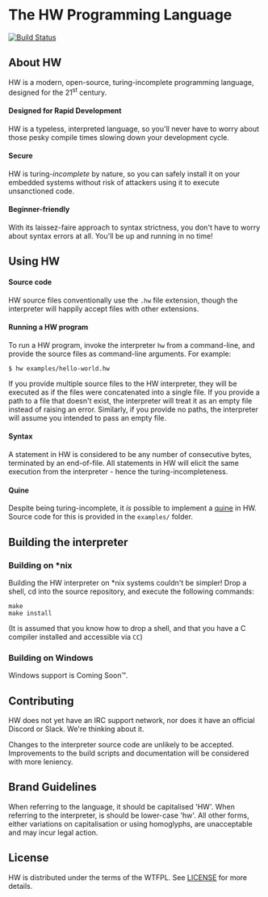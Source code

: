# The HW Programming Language

[![Build Status](https://travis-ci.org/willkirkby/hw.svg?branch=master)](https://travis-ci.org/willkirkby/hw)

## About HW
[about-hw]: #about-hw
HW is a modern, open-source, turing-incomplete programming language, designed for the 21<sup>st</sup> century.

#### Designed for Rapid Development
HW is a typeless, interpreted language, so you'll never have to worry about those pesky compile times slowing down your development cycle.

#### Secure
HW is turing-_incomplete_ by nature, so you can safely install it on your embedded systems without risk of attackers using it to execute unsanctioned code.

#### Beginner-friendly
With its laissez-faire approach to syntax strictness, you don't have to worry about syntax errors at all. You'll be up and running in no time!

## Using HW
[using-hw]: #using-hw

#### Source code
HW source files conventionally use the ``.hw`` file extension, though the interpreter will happily accept files with other extensions.

#### Running a HW program

To run a HW program, invoke the interpreter ``hw`` from a command-line, and provide the source files as command-line arguments. For example:

```
$ hw examples/hello-world.hw
```

If you provide multiple source files to the HW interpreter, they will be executed as if the files were concatenated into a single file. If you provide a path to a file that doesn't exist, the interpreter will treat it as an empty file instead of raising an error. Similarly, if you provide no paths, the interpreter will assume you intended to pass an empty file.

#### Syntax
A statement in HW is considered to be any number of consecutive bytes, terminated by an end-of-file. All statements in HW will elicit the same execution from the interpreter - hence the turing-incompleteness.

#### Quine
Despite being turing-incomplete, it _is_ possible to implement a [quine](https://en.wikipedia.org/wiki/Quine_(computing)) in HW. Source code for this is provided in the ``examples/`` folder.


## Building the interpreter
[building-the-interpreter]: #building-the-interpreter

### Building on *nix
[building-on-nix]: #building-on-nix

Building the HW interpreter on *nix systems couldn't be simpler! Drop a shell, cd into the source repository, and execute the following commands:

```
make
make install
```

(It is assumed that you know how to drop a shell, and that you have a C compiler installed and accessible via ``CC``)

### Building on Windows
[building-on-windows]: #building-on-windows

Windows support is Coming Soon™.

## Contributing
[contributing]: #contributing

HW does not yet have an IRC support network, nor does it have an official Discord or Slack. We're thinking about it.

Changes to the interpreter source code are unlikely to be accepted. Improvements to the build scripts and documentation will be considered with more leniency.

## Brand Guidelines
[brand-guidelines]: #brand-guidelines

When referring to the language, it should be capitalised 'HW'. When referring to the interpreter, is should be lower-case 'hw'. All other forms, either variations on capitalisation or using homoglyphs, are unacceptable and may incur legal action.

## License
[license]: #license

HW is distributed under the terms of the WTFPL. See [LICENSE](LICENSE) for more details.